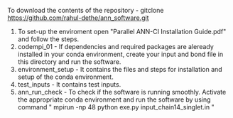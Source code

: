 To download the contents of the repository - gitclone https://github.com/rahul-dethe/ann_software.git

1) To set-up the enviroment open "Parallel ANN-CI Installation Guide.pdf" and follow the steps.
2) codempi_01 - If dependencies and required packages are aleready installed in your conda environment, create your input and bond file in this directory and run the software.
3) environment_setup - It contains the files and steps for installation and setup of the conda environment.
4) test_inputs - It contains test inputs.
5) ann_run_check - To check if the software is running smoothly. Activate the appropriate conda environment and run the software by using command
   " mpirun -np 48 python exe.py input_chain14_singlet.in "
